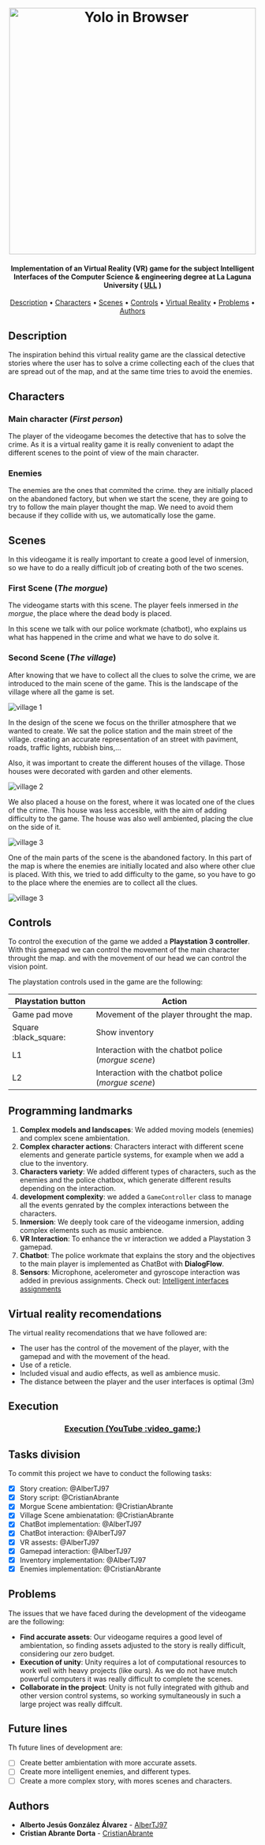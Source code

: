<h1 align="center">
  <br>
  <img src="images/logo.png" alt="Yolo in Browser" width="500">
</h1>

<h4 align="center">
  Implementation of an Virtual Reality (VR) game for the
  subject Intelligent Interfaces of the Computer Science &
  engineering degree at La Laguna University (
  <a href="http://www.ull.es" target="_blank">ULL</a>
  )
</h4>

<p align="center">
  <a href="#description">Description</a> •
  <a href="#characters">Characters</a> •
  <a href="#scenes">Scenes</a> •
  <a href="#controls">Controls</a> •
  <a href="#virtual reality recomendations">Virtual Reality</a> •
  <a href="#problems">Problems</a> •
  <a href="#authors">Authors</a>
</p>

## Description
The inspiration behind this virtual reality game are the
classical detective stories where the user has to solve
a crime collecting each of the clues that are spread out
of the map, and at the same time tries to avoid the
enemies.

## Characters

### Main character (*First person*)
The player of the videogame becomes the detective that
has to solve the crime. As it is a virtual reality game
it is really convenient to adapt the different scenes
to the point of view of the main character.

### Enemies
The enemies are the ones that commited the crime. they
are initially placed on the abandoned factory, but when we
start the scene, they are going to try to follow the main
player thought the map. We need to avoid them because if
they collide with us, we automatically lose the game.

## Scenes

In this videogame it is really important to create a good
level of inmersion, so we have to do a really difficult
job of creating both of the two scenes.

### First Scene (*The morgue*)
The videogame starts with this scene. The player feels
inmersed in *the morgue*, the place where the dead body is
placed.

In this scene we talk with our police workmate (chatbot), who
explains us what has happened in the crime and what we have to do
solve it.

### Second Scene (*The village*)
After knowing that we have to collect all the clues to
solve the crime, we are introduced to the main scene of
the game. This is the landscape of the village where all
the game is set.

![village 1](images/village-0.png)

In the design of the scene we focus on the thriller
atmosphere that we wanted to create. We sat the police
station and the main street of the village. creating
an accurate representation of an street with paviment,
roads, traffic lights, rubbish bins,...

Also, it was important to create the different houses of
the village. Those houses were decorated with garden and
other elements.

![village 2](images/village-1.png)

We also placed a house on the forest, where it was located
one of the clues of the crime. This house was less accesible,
with the aim of adding difficulty to the game. The house was
also well ambiented, placing the clue on the side of it.

![village 3](images/village-2.png)

One of the main parts of the scene is the abandoned factory.
In this part of the map is where the enemies are initially
located and also where other clue is placed. With this, we
tried to add difficulty to the game, so you have to go to
the place where the enemies are to collect all the clues.

![village 3](images/village-3.png)

## Controls
To control the execution of the game we added a **Playstation
3 controller**. With this gamepad we can control the movement
of the main character throught the map. and with the movement
of our head we can control the vision point.

The playstation controls used in the game are the following:

Playstation button | Action
------------------ | ------
Game pad move | Movement of the player throught the map.
Square :black_square: | Show inventory
L1 | Interaction with the chatbot police (*morgue scene*)
L2 | Interaction with the chatbot police (*morgue scene*)

## Programming landmarks

1. **Complex models and landscapes**: We added moving models (enemies)
and complex scene ambientation.
2. **Complex character actions**: Characters interact with different
scene elements and generate particle systems, for example when we add
a clue to the inventory.
3. **Characters variety**: We added different types of characters,
such as the enemies and the police chatbox, which generate different
results depending on the interaction.
4. **development complexity**: we added a `GameController` class to
manage all the events genrated by the complex interactions between
the characters.
5. **Inmersion**: We deeply took care of the videogame inmersion,
adding complex elements such as music ambience.
6. **VR Interaction**: To enhance the vr interaction we added a
Playstation 3 gamepad.
7. **Chatbot**: The police workmate that explains the story and
the objectives to the main player is implemented as ChatBot with
**DialogFlow**.
7. **Sensors**: Microphone, acelerometer and gyroscope
interaction
was added in previous assignments. Check out:
[Intelligent interfaces
assignments](https://github.com/AlberTJ97/LearningUnity)


## Virtual reality recomendations
The virtual reality recomendations that we have followed
are:

* The user has the control of the movement of the player,
with the gamepad and with the movement of the head.
* Use of a reticle.
* Included visual and audio effects, as well as ambience
music.
* The distance between the player and the user interfaces
 is optimal (3m)

## Execution
 <h3 align="center">
   <a href="https://youtu.be/EnRX9OnB2oQ">
     Execution (YouTube :video_game:)
   </a>
 </h3>

## Tasks division
To commit this project we have to conduct the following tasks:

- [x] Story creation: @AlberTJ97
- [x] Story script: @CristianAbrante
- [x] Morgue Scene ambientation: @CristianAbrante
- [x] Village Scene ambienatation: @CristianAbrante
- [x] ChatBot implementation: @AlberTJ97
- [x] ChatBot interaction: @AlberTJ97
- [x] VR assests: @AlberTJ97
- [x] Gamepad interaction: @AlberTJ97
- [x] Inventory implementation: @AlberTJ97
- [x] Enemies implementation: @CristianAbrante

## Problems
The issues that we have faced during the development of the
videogame are the following:

* **Find accurate assets**: Our videogame requires a good level
of ambientation, so finding assets adjusted to the story is really
difficult, considering our zero budget.
* **Execution of unity**: Unity requires a lot of computational
resources to work well with heavy projects (like ours). As we do not
have mutch powerful computers it was really difficult to complete
the scenes.
* **Collaborate in the project**: Unity is not fully integrated with
github and other version control systems, so working symultaneously
in such a large project was really diffcult.

## Future lines
Th future lines of development are:

- [ ] Create better ambientation with more accurate assets.
- [ ] Create more intelligent enemies, and different types.
- [ ] Create a more complex story, with mores scenes and characters.

## Authors
* **Alberto Jesús González Álvarez** -  [AlberTJ97](https://github.com/AlberTJ97)
* **Cristian Abrante Dorta** - [CristianAbrante](https://github.com/CristianAbrante)
